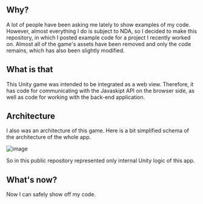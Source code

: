 ## Why?
A lot of people have been asking me lately to show examples of my code. However, almost everything I do is subject to NDA, so I decided to make this repository, in which I posted example code for a project I recently worked on. Almost all of the game's assets have been removed and only the code remains, which has also been slightly modified.

## What is that
This Unity game was intended to be integrated as a web view. Therefore, it has code for communicating with the Javaskipt API on the browser side, as well as code for working with the back-end application.

## Architecture
I also was an architecture of this game. Here is a bit simplified schema of the architecture of the whole app.

![image](https://github.com/Nintoryan/PublicCodeReview/assets/29882398/dba0a07c-f45b-4073-86c8-59d3ba6754e3)

So in this public repository represented only internal Unity logic of this app.

## What's now?
Now I can safely show off my code.
